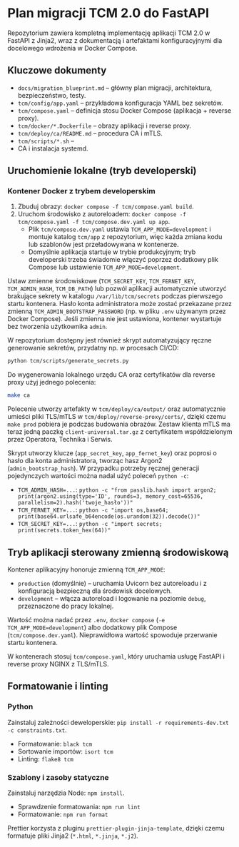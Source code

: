 # Plan migracji TCM 2.0 do FastAPI

Repozytorium zawiera kompletną implementację aplikacji TCM 2.0 w FastAPI z Jinja2, wraz z dokumentacją i artefaktami konfiguracyjnymi dla docelowego wdrożenia w Docker Compose.

## Kluczowe dokumenty
* `docs/migration_blueprint.md` – główny plan migracji, architektura, bezpieczeństwo, testy.
* `tcm/config/app.yaml` – przykładowa konfiguracja YAML bez sekretów.
* `tcm/compose.yaml` – definicja stosu Docker Compose (aplikacja + reverse proxy).
* `tcm/docker/*.Dockerfile` – obrazy aplikacji i reverse proxy.
* `tcm/deploy/ca/README.md` – procedura CA i mTLS.
* `tcm/scripts/*.sh` – 
* CA i instalacja systemd.

## Uruchomienie lokalne (tryb developerski)

### Kontener Docker z trybem developerskim
1. Zbuduj obrazy: `docker compose -f tcm/compose.yaml build`.
2. Uruchom środowisko z autoreloadem: `docker compose -f tcm/compose.yaml -f tcm/compose.dev.yaml up app`.
   - Plik `tcm/compose.dev.yaml` ustawia `TCM_APP_MODE=development` i montuje katalog `tcm/app` z repozytorium, więc każda zmiana kodu lub szablonów jest przeładowywana w kontenerze.
   - Domyślnie aplikacja startuje w trybie produkcyjnym; tryb developerski trzeba świadomie włączyć poprzez dodatkowy plik Compose lub ustawienie `TCM_APP_MODE=development`.

Ustaw zmienne środowiskowe (`TCM_SECRET_KEY`, `TCM_FERNET_KEY`, `TCM_ADMIN_HASH`, `TCM_DB_PATH`) lub pozwól aplikacji automatycznie utworzyć brakujące sekrety w katalogu `/var/lib/tcm/secrets` podczas pierwszego startu kontenera. Hasło konta administratora może zostać przekazane przez zmienną `TCM_ADMIN_BOOTSTRAP_PASSWORD` (np. w pliku `.env` używanym przez Docker Compose). Jeśli zmienna nie jest ustawiona, kontener wystartuje bez tworzenia użytkownika `admin`.

W repozytorium dostępny jest również skrypt automatyzujący ręczne generowanie sekretów, przydatny np. w procesach CI/CD:

```bash
python tcm/scripts/generate_secrets.py
```

Do wygenerowania lokalnego urzędu CA oraz certyfikatów dla reverse proxy użyj jednego polecenia:

```bash
make ca
```

Polecenie utworzy artefakty w `tcm/deploy/ca/output/` oraz automatycznie umieści pliki TLS/mTLS w `tcm/deploy/reverse-proxy/certs/`,
dzięki czemu `make prod` pobiera je podczas budowania obrazów. Zestaw klienta mTLS ma teraz jedną paczkę `client-universal.tar.gz`
z certyfikatem współdzielonym przez Operatora, Technika i Serwis.

Skrypt utworzy klucze (`app_secret_key`, `app_fernet_key`) oraz poprosi o hasło dla konta administratora, tworząc hasz Argon2 (`admin_bootstrap_hash`). W przypadku potrzeby ręcznej generacji pojedynczych wartości można nadal użyć poleceń `python -c`:

* `TCM_ADMIN_HASH=...`: `python -c "from passlib.hash import argon2; print(argon2.using(type='ID', rounds=3, memory_cost=65536, parallelism=2).hash('twoje_hasło'))"`
* `TCM_FERNET_KEY=...`: `python -c "import os,base64; print(base64.urlsafe_b64encode(os.urandom(32)).decode())"`
* `TCM_SECRET_KEY=...`: `python -c "import secrets; print(secrets.token_hex(64))"`

## Tryb aplikacji sterowany zmienną środowiskową

Kontener aplikacyjny honoruje zmienną `TCM_APP_MODE`:

* `production` (domyślnie) – uruchamia Uvicorn bez autoreloadu i z konfiguracją bezpieczną dla środowisk docelowych.
* `development` – włącza autoreload i logowanie na poziomie `debug`, przeznaczone do pracy lokalnej.

Wartość można nadać przez `.env`, `docker compose` (`-e TCM_APP_MODE=development`) albo dodatkowy plik Compose (`tcm/compose.dev.yaml`). Nieprawidłowa wartość spowoduje przerwanie startu kontenera.

W kontenerach stosuj `tcm/compose.yaml`, który uruchamia usługę FastAPI i reverse proxy NGINX z TLS/mTLS.

## Formatowanie i linting

### Python

Zainstaluj zależności deweloperskie: `pip install -r requirements-dev.txt -c constraints.txt`.

* Formatowanie: `black tcm`
* Sortowanie importów: `isort tcm`
* Linting: `flake8 tcm`

### Szablony i zasoby statyczne

Zainstaluj narzędzia Node: `npm install`.

* Sprawdzenie formatowania: `npm run lint`
* Formatowanie: `npm run format`

Prettier korzysta z pluginu `prettier-plugin-jinja-template`, dzięki czemu formatuje pliki Jinja2 (`*.html`, `*.jinja`, `*.j2`).
